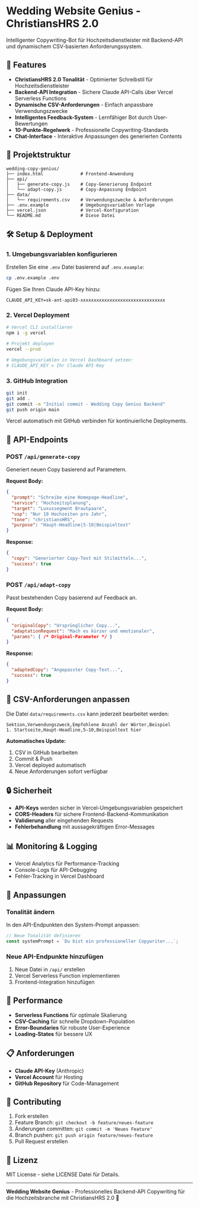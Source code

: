 # Wedding Website Genius - ChristiansHRS 2.0

Intelligenter Copywriting-Bot für Hochzeitsdienstleister mit Backend-API und dynamischem CSV-basierten Anforderungssystem.

## 🚀 Features

- **ChristiansHRS 2.0 Tonalität** - Optimierter Schreibstil für Hochzeitsdienstleister
- **Backend-API Integration** - Sichere Claude API-Calls über Vercel Serverless Functions
- **Dynamische CSV-Anforderungen** - Einfach anpassbare Verwendungszwecke
- **Intelligentes Feedback-System** - Lernfähiger Bot durch User-Bewertungen
- **10-Punkte-Regelwerk** - Professionelle Copywriting-Standards
- **Chat-Interface** - Interaktive Anpassungen des generierten Contents

## 📁 Projektstruktur

```
wedding-copy-genius/
├── index.html              # Frontend-Anwendung
├── api/
│   ├── generate-copy.js    # Copy-Generierung Endpoint
│   └── adapt-copy.js       # Copy-Anpassung Endpoint
├── data/
│   └── requirements.csv    # Verwendungszwecke & Anforderungen
├── .env.example            # Umgebungsvariablen Vorlage
├── vercel.json             # Vercel-Konfiguration
└── README.md               # Diese Datei
```

## 🛠 Setup & Deployment

### 1. Umgebungsvariablen konfigurieren

Erstellen Sie eine `.env` Datei basierend auf `.env.example`:

```bash
cp .env.example .env
```

Fügen Sie Ihren Claude API-Key hinzu:
```env
CLAUDE_API_KEY=sk-ant-api03-xxxxxxxxxxxxxxxxxxxxxxxxxxxxxxxx
```

### 2. Vercel Deployment

```bash
# Vercel CLI installieren
npm i -g vercel

# Projekt deployen
vercel --prod

# Umgebungsvariablen in Vercel Dashboard setzen:
# CLAUDE_API_KEY = Ihr Claude API-Key
```

### 3. GitHub Integration

```bash
git init
git add .
git commit -m "Initial commit - Wedding Copy Genius Backend"
git push origin main
```

Vercel automatisch mit GitHub verbinden für kontinuierliche Deployments.

## 🔧 API-Endpoints

### POST `/api/generate-copy`

Generiert neuen Copy basierend auf Parametern.

**Request Body:**
```json
{
  "prompt": "Schreibe eine Homepage-Headline",
  "service": "Hochzeitsplanung",
  "target": "Luxussegment Brautpaare",
  "usp": "Nur 10 Hochzeiten pro Jahr",
  "tone": "christiansHRS",
  "purpose": "Haupt-Headline|5-10|Beispieltext"
}
```

**Response:**
```json
{
  "copy": "Generierter Copy-Text mit Stilmitteln...",
  "success": true
}
```

### POST `/api/adapt-copy`

Passt bestehenden Copy basierend auf Feedback an.

**Request Body:**
```json
{
  "originalCopy": "Ursprünglicher Copy...",
  "adaptationRequest": "Mach es kürzer und emotionaler",
  "params": { /* Original-Parameter */ }
}
```

**Response:**
```json
{
  "adaptedCopy": "Angepasster Copy-Text...",
  "success": true
}
```

## 📝 CSV-Anforderungen anpassen

Die Datei `data/requirements.csv` kann jederzeit bearbeitet werden:

```csv
Sektion,Verwendungszweck,Empfohlene Anzahl der Wörter,Beispiel
1. Startseite,Haupt-Headline,5–10,Beispieltext hier
```

**Automatisches Update:**
1. CSV in GitHub bearbeiten
2. Commit & Push
3. Vercel deployed automatisch
4. Neue Anforderungen sofort verfügbar

## 🔒 Sicherheit

- **API-Keys** werden sicher in Vercel-Umgebungsvariablen gespeichert
- **CORS-Headers** für sichere Frontend-Backend-Kommunikation
- **Validierung** aller eingehenden Requests
- **Fehlerbehandlung** mit aussagekräftigen Error-Messages

## 📊 Monitoring & Logging

- Vercel Analytics für Performance-Tracking
- Console-Logs für API-Debugging
- Fehler-Tracking in Vercel Dashboard

## 🎨 Anpassungen

### Tonalität ändern

In den API-Endpunkten den System-Prompt anpassen:
```javascript
// Neue Tonalität definieren
const systemPrompt = `Du bist ein professioneller Copywriter...`;
```

### Neue API-Endpunkte hinzufügen

1. Neue Datei in `/api/` erstellen
2. Vercel Serverless Function implementieren
3. Frontend-Integration hinzufügen

## 🚀 Performance

- **Serverless Functions** für optimale Skalierung
- **CSV-Caching** für schnelle Dropdown-Population
- **Error-Boundaries** für robuste User-Experience
- **Loading-States** für bessere UX

## 📋 Anforderungen

- **Claude API-Key** (Anthropic)
- **Vercel Account** für Hosting
- **GitHub Repository** für Code-Management

## 🤝 Contributing

1. Fork erstellen
2. Feature Branch: `git checkout -b feature/neues-feature`
3. Änderungen committen: `git commit -m 'Neues Feature'`
4. Branch pushen: `git push origin feature/neues-feature`
5. Pull Request erstellen

## 📄 Lizenz

MIT License - siehe LICENSE Datei für Details.

---

**Wedding Website Genius** - Professionelles Backend-API Copywriting für die Hochzeitsbranche mit ChristiansHRS 2.0 🎯
